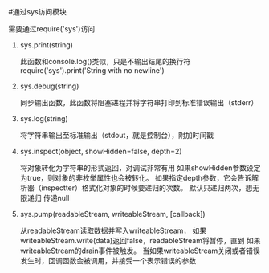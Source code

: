 #通过sys访问模块

需要通过require('sys')访问
1. sys.print(string)

    此函数和console.log()类似，只是不输出结尾的换行符
    require('sys').print('String with no newline')
    
2. sys.debug(string)

    同步输出函数，此函数将阻塞进程并将字符串打印到标准错误输出（stderr）
    
3. sys.log(string)

    将字符串输出至标准输出（stdout，就是控制台），附加时间戳
    
4. sys.inspect(object, showHidden=false, depth=2)

    将对象转化为字符串的形式返回，对调试非常有用
    如果showHidden参数设定为true，则对象的非枚举属性也会被转化。
    如果指定depth参数，它会告诉解析器（inspectter）格式化对象的时候要递归的次数。
    默认只递归两次，想无限递归 传递null
    
5. sys.pump(readableStream, writeableStream, [callback])

    从readableStream读取数据并写入writeableStream，
    如果writeableStream.write(data)返回false，readableStream将暂停，直到
    如果writeableStream的drain事件被触发。
    当如果writeableStream关闭或者错误发生时，回调函数会被调用，并接受一个表示错误的参数